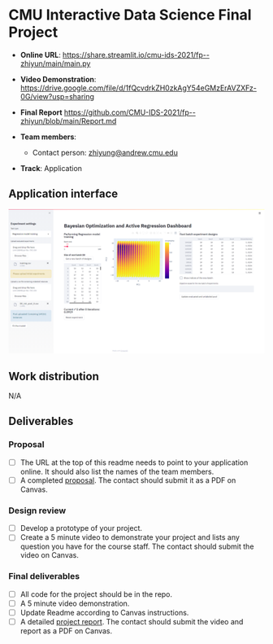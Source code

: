 # CMU Interactive Data Science Final Project

* **Online URL**: https://share.streamlit.io/cmu-ids-2021/fp--zhiyun/main/main.py

* **Video Demonstration**: https://drive.google.com/file/d/1fQcvdrkZH0zkAgY54eGMzErAVZXFz-0G/view?usp=sharing 
* **Final Report** https://github.com/CMU-IDS-2021/fp--zhiyun/blob/main/Report.md
* **Team members**:
  * Contact person: zhiyung@andrew.cmu.edu

* **Track**:  Application 

## Application interface
![image](https://github.com/CMU-IDS-2021/fp--zhiyun/blob/main/imgs/app_regression.png)
## Work distribution

N/A

## Deliverables

### Proposal

- [ ] The URL at the top of this readme needs to point to your application online. It should also list the names of the team members.
- [ ] A completed [proposal](Proposal.md). The contact should submit it as a PDF on Canvas.

### Design review

- [ ] Develop a prototype of your project.
- [ ] Create a 5 minute video to demonstrate your project and lists any question you have for the course staff. The contact should submit the video on Canvas.

### Final deliverables

- [ ] All code for the project should be in the repo.
- [ ] A 5 minute video demonstration.
- [ ] Update Readme according to Canvas instructions.
- [ ] A detailed [project report](Report.md). The contact should submit the video and report as a PDF on Canvas.
